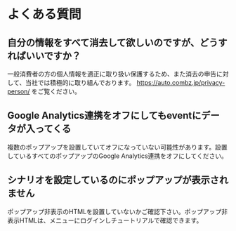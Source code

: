 # よくある質問

## 自分の情報をすべて消去して欲しいのですが、どうすればいいですか？
一般消費者の方の個人情報を適正に取り扱い保護するため、また消去の申告に対して、当社では積極的に取り組んでおります。
https://auto.combz.jp/privacy-person/ をご覧ください。

## Google Analytics連携をオフにしてもeventにデータが入ってくる
複数のポップアップを設置していてオフになっていない可能性があります。設置しているすべてのポップアップのGoogle Analytics連携をオフにしてください。

## シナリオを設定しているのにポップアップが表示されません
ポップアップ非表示のHTMLを設置していないかご確認下さい。ポップアップ非表示HTMLは、メニューにログインしチュートリアルで確認できます。
